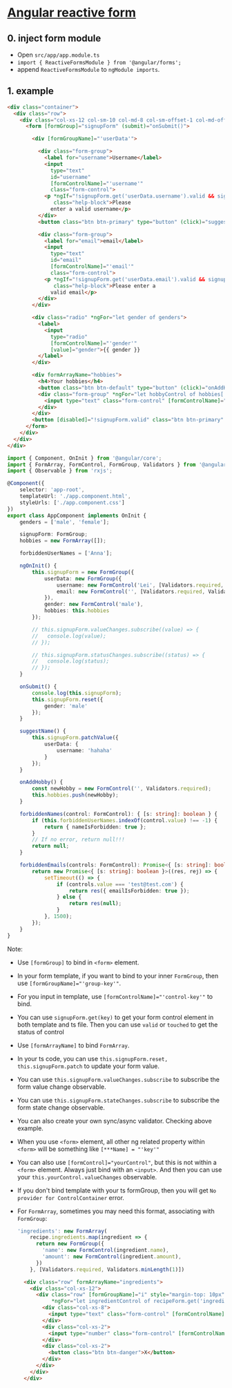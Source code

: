 # [Angular reactive form](https://angular.io/guide/reactive-forms)

## 0. inject form module

-   Open `src/app/app.module.ts`
-   `import { ReactiveFormsModule } from '@angular/forms';`
-   append `ReactiveFormsModule` to `ngModule imports`.

## 1. example

```html
<div class="container">
  <div class="row">
    <div class="col-xs-12 col-sm-10 col-md-8 col-sm-offset-1 col-md-offset-2">
      <form [formGroup]="signupForm" (submit)="onSubmit()">

        <div [formGroupName]="'userData'">

          <div class="form-group">
            <label for="username">Username</label>
            <input
              type="text"
              id="username"
              [formControlName]="'username'"
              class="form-control">
            <p *ngIf="!signupForm.get('userData.username').valid && signupForm.get('userData.username').touched"
               class="help-block">Please
              enter a valid username</p>
          </div>
          <button class="btn btn-primary" type="button" (click)="suggestName()">Suggest a name</button>

          <div class="form-group">
            <label for="email">email</label>
            <input
              type="text"
              id="email"
              [formControlName]="'email'"
              class="form-control">
            <p *ngIf="!signupForm.get('userData.email').valid && signupForm.get('userData.email').touched"
               class="help-block">Please enter a
              valid email</p>
          </div>
        </div>

        <div class="radio" *ngFor="let gender of genders">
          <label>
            <input
              type="radio"
              [formControlName]="'gender'"
              [value]="gender">{{ gender }}
          </label>
        </div>

        <div formArrayName="hobbies">
          <h4>Your hobbies</h4>
          <button class="btn btn-default" type="button" (click)="onAddHobby()">Add hobby</button>
          <div class="form-group" *ngFor="let hobbyControl of hobbies['controls']; let i = index">
            <input type="text" class="form-control" [formControlName]="i">
          </div>
        </div>
        <button [disabled]="!signupForm.valid" class="btn btn-primary" type="submit">Submit</button>
      </form>
    </div>
  </div>
</div>
```

```ts
import { Component, OnInit } from '@angular/core';
import { FormArray, FormControl, FormGroup, Validators } from '@angular/forms';
import { Observable } from 'rxjs';

@Component({
    selector: 'app-root',
    templateUrl: './app.component.html',
    styleUrls: ['./app.component.css']
})
export class AppComponent implements OnInit {
    genders = ['male', 'female'];

    signupForm: FormGroup;
    hobbies = new FormArray([]);

    forbiddenUserNames = ['Anna'];

    ngOnInit() {
        this.signupForm = new FormGroup({
            userData: new FormGroup({
                username: new FormControl('Lei', [Validators.required, this.forbiddenNames.bind(this)]),
                email: new FormControl('', [Validators.required, Validators.email], this.forbiddenEmails)
            }),
            gender: new FormControl('male'),
            hobbies: this.hobbies
        });

        // this.signupForm.valueChanges.subscribe((value) => {
        //   console.log(value);
        // });

        // this.signupForm.statusChanges.subscribe((status) => {
        //   console.log(status);
        // });
    }

    onSubmit() {
        console.log(this.signupForm);
        this.signupForm.reset({
            gender: 'male'
        });
    }

    suggestName() {
        this.signupForm.patchValue({
            userData: {
                username: 'hahaha'
            }
        });
    }

    onAddHobby() {
        const newHobby = new FormControl('', Validators.required);
        this.hobbies.push(newHobby);
    }

    forbiddenNames(control: FormControl): { [s: string]: boolean } {
        if (this.forbiddenUserNames.indexOf(control.value) !== -1) {
            return { nameIsForbidden: true };
        }
        // If no error, return null!!!
        return null;
    }

    forbiddenEmails(controls: FormControl): Promise<{ [s: string]: boolean }> | Observable<{ [s: string]: boolean }> {
        return new Promise<{ [s: string]: boolean }>((res, rej) => {
            setTimeout(() => {
                if (controls.value === 'test@test.com') {
                    return res({ emailIsForbidden: true });
                } else {
                    return res(null);
                }
            }, 1500);
        });
    }
}
```

Note:

-   Use `[formGroup]` to bind in `<form>` element.
-   In your form template, if you want to bind to your inner `FormGroup`, then use `[formGroupName]="'group-key'"`.
-   For you input in template, use `[formControlName]="'control-key'"` to bind.
-   You can use `signupForm.get(key)` to get your form control element in both template and ts file. Then you can use `valid` or `touched` to get the status of control
-   Use `[formArrayName]` to bind `FormArray`.
-   In your ts code, you can use `this.signupForm.reset, this.signupForm.patch` to update your form value.
-   You can use `this.signupForm.valueChanges.subscribe` to subscribe the form value change observable.
-   You can use `this.signupForm.stateChanges.subscribe` to subscribe the form state change observable.
-   You can also create your own sync/async validator. Checking above example.
-   When you use `<form>` element, all other ng related property within `<form>` will be something like `[***Name] = "'key'"`
-   You can also use `[formControl]="yourControl"`, but this is not within a `<form>` element. Always just bind with an `<input>`. And then you can use your `this.yourControl.valueChanges` observable.
-   If you don't bind template with your ts formGroup, then you will get `No provider for ControlContainer` error.
-   For `FormArray`, sometimes you may need this format, associating with `FormGroup`:

    ```ts
    'ingredients': new FormArray(
        recipe.ingredients.map(ingredient => {
          return new FormGroup({
            'name': new FormControl(ingredient.name),
            'amount': new FormControl(ingredient.amount),
          })
        }, [Validators.required, Validators.minLength(1)])
    ```

    ```html
      <div class="row" formArrayName="ingredients">
        <div class="col-xs-12">
          <div class="row" [formGroupName]="i" style="margin-top: 10px"
               *ngFor="let ingredientControl of recipeForm.get('ingredients')['controls']; let i=index">
            <div class="col-xs-8">
              <input type="text" class="form-control" [formControlName]="'name'">
            </div>
            <div class="col-xs-2">
              <input type="number" class="form-control" [formControlName]="'amount'">
            </div>
            <div class="col-xs-2">
              <button class="btn btn-danger">X</button>
            </div>
          </div>
        </div>
      </div>
    ```
